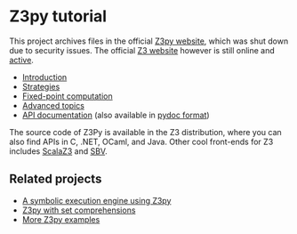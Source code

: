 # Z3py tutorial

This project archives files in the official [Z3py website](http://rise4fun.com/z3py), which was shut down due to security issues. The official [Z3 website](http://z3.codeplex.com/) however is still online and [active](https://github.com/Z3Prover/z3).

* [Introduction](http://ericpony.github.io/z3py-tutorial/guide-examples.htm)
* [Strategies](http://ericpony.github.io/z3py-tutorial/strategies-examples.htm)
* [Fixed-point computation](http://ericpony.github.io/z3py-tutorial/fixpoint-examples.htm)
* [Advanced topics](http://ericpony.github.io/z3py-tutorial/advanced-examples.htm)
* [API documentation](http://z3prover.github.io/api/html/namespacez3py.html)  (also available in [pydoc format](http://z3prover.github.io/api/html/z3.html))

The source code of Z3Py is available in the Z3 distribution, where you can also find APIs in C, .NET, OCaml, and Java. Other cool front-ends for Z3 includes [ScalaZ3](https://github.com/epfl-lara/ScalaZ3) and [SBV](https://github.com/LeventErkok/sbv).

## Related projects

* [A symbolic execution engine using Z3py](https://github.com/thomasjball/PyExZ3)
* [Z3py with set comprehensions](https://github.com/sllam/pysetcomp)
* [More Z3py examples](https://github.com/0vercl0k/z3-playground)
